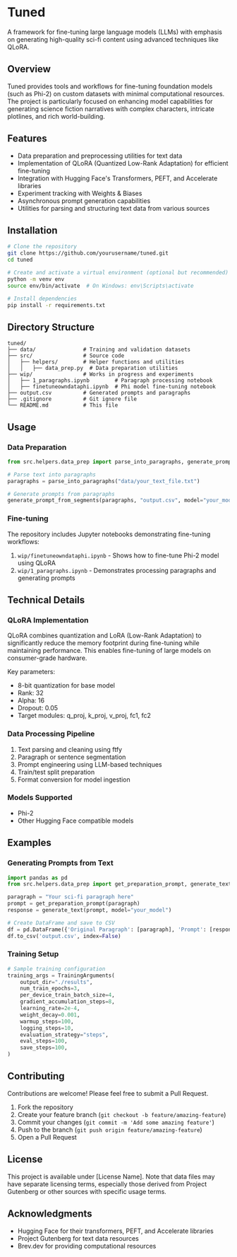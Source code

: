 # Tuned

A framework for fine-tuning large language models (LLMs) with emphasis on generating high-quality sci-fi content using advanced techniques like QLoRA.

## Overview

Tuned provides tools and workflows for fine-tuning foundation models (such as Phi-2) on custom datasets with minimal computational resources. The project is particularly focused on enhancing model capabilities for generating science fiction narratives with complex characters, intricate plotlines, and rich world-building.

## Features

- Data preparation and preprocessing utilities for text data
- Implementation of QLoRA (Quantized Low-Rank Adaptation) for efficient fine-tuning
- Integration with Hugging Face's Transformers, PEFT, and Accelerate libraries
- Experiment tracking with Weights & Biases
- Asynchronous prompt generation capabilities
- Utilities for parsing and structuring text data from various sources

## Installation

```bash
# Clone the repository
git clone https://github.com/yourusername/tuned.git
cd tuned

# Create and activate a virtual environment (optional but recommended)
python -m venv env
source env/bin/activate  # On Windows: env\Scripts\activate

# Install dependencies
pip install -r requirements.txt
```

## Directory Structure

```
tuned/
├── data/               # Training and validation datasets
├── src/                # Source code
│   ├── helpers/        # Helper functions and utilities
│   │   ├── data_prep.py  # Data preparation utilities
├── wip/                # Works in progress and experiments
│   ├── 1_paragraphs.ipynb        # Paragraph processing notebook
│   ├── finetuneowndataphi.ipynb  # Phi model fine-tuning notebook
├── output.csv          # Generated prompts and paragraphs
├── .gitignore          # Git ignore file
└── README.md           # This file
```

## Usage

### Data Preparation

```python
from src.helpers.data_prep import parse_into_paragraphs, generate_prompt_from_segments

# Parse text into paragraphs
paragraphs = parse_into_paragraphs("data/your_text_file.txt")

# Generate prompts from paragraphs
generate_prompt_from_segments(paragraphs, "output.csv", model="your_model_name")
```

### Fine-tuning

The repository includes Jupyter notebooks demonstrating fine-tuning workflows:

1. `wip/finetuneowndataphi.ipynb` - Shows how to fine-tune Phi-2 model using QLoRA
2. `wip/1_paragraphs.ipynb` - Demonstrates processing paragraphs and generating prompts

## Technical Details

### QLoRA Implementation

QLoRA combines quantization and LoRA (Low-Rank Adaptation) to significantly reduce the memory footprint during fine-tuning while maintaining performance. This enables fine-tuning of large models on consumer-grade hardware.

Key parameters:
- 8-bit quantization for base model
- Rank: 32
- Alpha: 16
- Dropout: 0.05
- Target modules: q_proj, k_proj, v_proj, fc1, fc2

### Data Processing Pipeline

1. Text parsing and cleaning using ftfy
2. Paragraph or sentence segmentation
3. Prompt engineering using LLM-based techniques
4. Train/test split preparation
5. Format conversion for model ingestion

### Models Supported

- Phi-2
- Other Hugging Face compatible models

## Examples

### Generating Prompts from Text

```python
import pandas as pd
from src.helpers.data_prep import get_preparation_prompt, generate_text

paragraph = "Your sci-fi paragraph here"
prompt = get_preparation_prompt(paragraph)
response = generate_text(prompt, model="your_model")

# Create DataFrame and save to CSV
df = pd.DataFrame({'Original Paragraph': [paragraph], 'Prompt': [response]})
df.to_csv('output.csv', index=False)
```

### Training Setup

```python
# Sample training configuration
training_args = TrainingArguments(
    output_dir="./results",
    num_train_epochs=3,
    per_device_train_batch_size=4,
    gradient_accumulation_steps=8,
    learning_rate=2e-4,
    weight_decay=0.001,
    warmup_steps=100,
    logging_steps=10,
    evaluation_strategy="steps",
    eval_steps=100,
    save_steps=100,
)
```

## Contributing

Contributions are welcome! Please feel free to submit a Pull Request.

1. Fork the repository
2. Create your feature branch (`git checkout -b feature/amazing-feature`)
3. Commit your changes (`git commit -m 'Add some amazing feature'`)
4. Push to the branch (`git push origin feature/amazing-feature`)
5. Open a Pull Request

## License

This project is available under [License Name]. Note that data files may have separate licensing terms, especially those derived from Project Gutenberg or other sources with specific usage terms.

## Acknowledgments

- Hugging Face for their transformers, PEFT, and Accelerate libraries
- Project Gutenberg for text data resources
- Brev.dev for providing computational resources